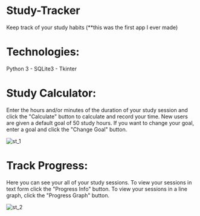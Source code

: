 # Study-Tracker
Keep track of your study habits (**this was the first app I ever made)

<h1>Technologies:</h1>
Python 3 - SQLite3 - Tkinter

<h1>Study Calculator: </h1>

Enter the hours and/or minutes of the duration of your study session and click the "Calculate" button to calculate and record your time. New users are given a default goal of 50 study hours. If you want to change your goal, enter a goal and click the "Change Goal" button.

![st_1](https://user-images.githubusercontent.com/46886041/58368399-ce614500-7f16-11e9-88d8-364a9be4531d.PNG)

<h1>Track Progress: </h1>

Here you can see your all of your study sessions. To view your sessions in text form click the "Progress Info" button. To view your sessions in a line graph, click the "Progress Graph" button.

![st_2](https://user-images.githubusercontent.com/46886041/58368400-d620e980-7f16-11e9-9f54-ba25eaea2c97.PNG)
